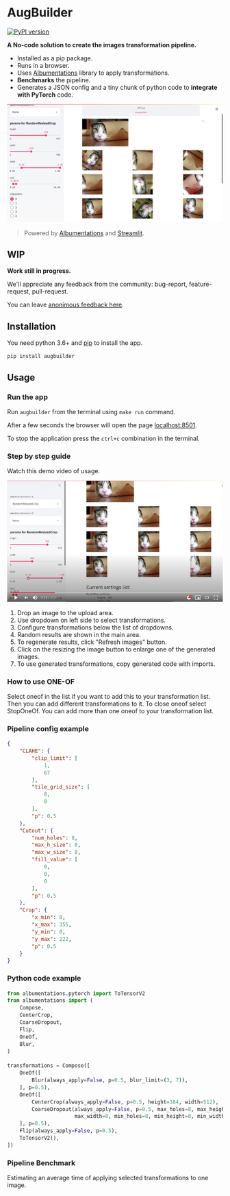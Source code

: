 # AugBuilder

[![PyPI version](https://badge.fury.io/py/augbuilder.svg)](https://badge.fury.io/py/augbuilder)

**A No-code solution to create the images transformation pipeline.**

- Installed as a pip package.
- Runs in a browser.
- Uses [Albumentations](https://albumentations.ai/) library to apply transformations.
- **Benchmarks** the pipeline.
- Generates a JSON config and a tiny chunk of python code to **integrate with PyTorch** code.

![Interface image](https://raw.githubusercontent.com/7bits/augbuilder/master/docs/images/screenshot_1.png)

> Powered by [Albumentations](https://albumentations.ai/) and [Streamlit](https://streamlit.io/).

## WIP

**Work still in progress.**

We'll appreciate any feedback from the community: bug-report, feature-request, pull-request.

You can leave [anonimous feedback here](https://forms.gle/VGkYs4fiLWDexBGV9).

## Installation

You need python 3.6+ and [pip](https://pip.pypa.io/en/stable/installing/) to install the app.

```shell
pip install augbuilder
```

## Usage

### Run the app

Run `augbuilder` from the terminal using `make run` command.

After a few seconds the browser will open the page [localhost:8501](http://localhost:8501).

To stop the application press the `ctrl+c` combination in the terminal.

### Step by step guide

Watch this demo video of usage.

[![youtube video](https://raw.githubusercontent.com/7bits/augbuilder/master/docs/images/video_preview.png)](https://youtu.be/SVppY2Kobm0)

1. Drop an image to the upload area.
2. Use dropdown on left side to select transformations.
3. Configure transformations below the list of dropdowns.
4. Random results are shown in the main area.
5. To regenerate results, click "Refresh images" button.
6. Click on the resizing the image button to enlarge one of the generated images.
7. To use generated transformations, copy generated code with imports. 

### How to use ONE-OF

Select oneof in the list if you want to add this to your transformation list. Then you can add different transformations to it. To close oneof select StopOneOf. You can add more than one oneof to your transformation list.


### Pipeline config example

```json
{
	"CLAHE": {
		"clip_limit": [
			1,
			67
		],
		"tile_grid_size": [
			8,
			8
		],
		"p": 0.5
	},
	"Cutout": {
		"num_holes": 8,
		"max_h_size": 8,
		"max_w_size": 8,
		"fill_value": [
			0,
			0,
			0
		],
		"p": 0.5
	},
	"Crop": {
		"x_min": 0,
		"x_max": 355,
		"y_min": 0,
		"y_max": 222,
		"p": 0.5
	}
}
```

### Python code example
```python
from albumentations.pytorch import ToTensorV2
from albumentations import (
    Compose,
    CenterCrop,
    CoarseDropout,
    Flip,
    OneOf,
    Blur,
)

transformations = Compose([
    OneOf([
        Blur(always_apply=False, p=0.5, blur_limit=(3, 7)),
    ], p=0.5),
    OneOf([
        CenterCrop(always_apply=False, p=0.5, height=384, width=512),
        CoarseDropout(always_apply=False, p=0.5, max_holes=8, max_height=8,
                      max_width=8, min_holes=8, min_height=8, min_width=8),
    ], p=0.5),
    Flip(always_apply=False, p=0.5),
    ToTensorV2(),
])
```

### Pipeline Benchmark

Estimating an average time of applying selected transformations to one image.




